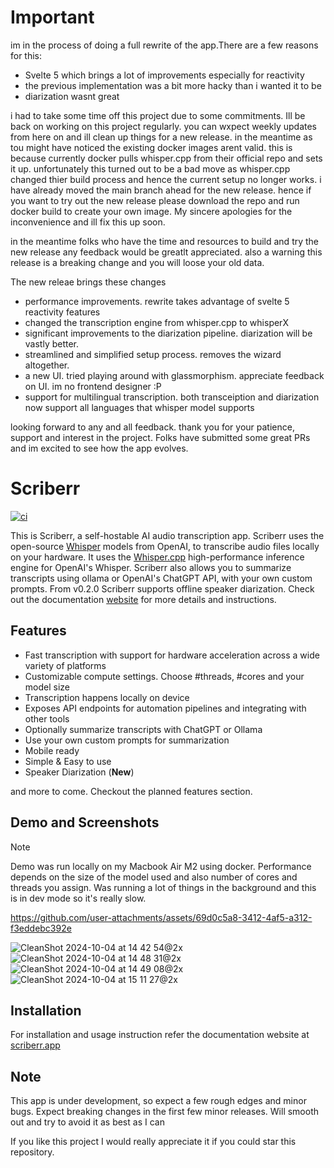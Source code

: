 # Important
im in the process of doing a full rewrite of the app.There are a few reasons for this:
- Svelte 5 which brings a lot of improvements especially for reactivity
- the previous implementation was a bit more hacky than i wanted it to be
- diarization wasnt great

i had to take some time off this project due to some commitments. Ill be back on working on this project regularly. you can wxpect weekly updates from here on and ill clean up things for a new release. 
in the meantime as tou might have noticed the existing docker images arent valid. this is because currently docker pulls whisper.cpp from their official repo and sets it up. unfortunately this turned out to be a bad move as whisper.cpp changed thier build process and hence the current setup no longer works. 
i have already moved the main branch ahead for the new release. hence if you want to try out the new release please download the repo and run docker build to create your own image. 
My sincere apologies for the inconvenience and ill fix this up soon. 

in the meantime folks who have the time and resources to build and try the new release any feedback would be greatlt appreciated. 
also a warning this release is a breaking change and you will loose your old data. 

The new releae brings these changes
- performance improvements. rewrite takes advantage of svelte 5 reactivity features
- changed the transcription engine from whisper.cpp to whisperX
- significant improvements to the diarization pipeline. diarization will be vastly better.
- streamlined and simplified setup process. removes the wizard altogether. 
- a new UI. tried playing around with glassmorphism. appreciate feedback on UI. im no frontend designer :P
- support for multilingual transcription. both transceiption and diarization now support all languages that whisper model supports

looking forward to any and all feedback. thank you for your patience, support and interest in the project. 
Folks have submitted some great PRs and im excited to see how the app evolves. 
# Scriberr
[![ci](https://github.com/rishikanthc/Scriberr/actions/workflows/github-actions-docker.yml/badge.svg?event=push)](https://github.com/rishikanthc/Scriberr/actions/workflows/github-actions-docker.yml)

This is Scriberr, a self-hostable AI audio transcription app. Scriberr uses the open-source [Whisper](https://github.com/openai/whisper) models from OpenAI,
to transcribe audio files locally on your hardware. It uses the [Whisper.cpp](https://github.com/ggerganov/whisper.cpp) high-performance inference engine
for OpenAI's Whisper. Scriberr also allows you to summarize transcripts using ollama or OpenAI's ChatGPT API, with your own custom prompts. From v0.2.0 Scriberr supports
offline speaker diarization. Check out the documentation [website](https://scriberr.app) for more details and instructions.

## Features
- Fast transcription with support for hardware acceleration across a wide variety of platforms
- Customizable compute settings. Choose #threads, #cores and your model size
- Transcription happens locally on device
- Exposes API endpoints for automation pipelines and integrating with other tools
- Optionally summarize transcripts with ChatGPT or Ollama
- Use your own custom prompts for summarization
- Mobile ready
- Simple & Easy to use
- Speaker Diarization (**New**)

and more to come. Checkout the planned features section.

## Demo and Screenshots

> [!note]
> Demo was run locally on my Macbook Air M2 using docker.
> Performance depends on the size of the model used and also
> number of cores and threads you assign.  Was running a lot of things in the background and this is in dev mode so it's really slow.

https://github.com/user-attachments/assets/69d0c5a8-3412-4af5-a312-f3eddebc392e


![CleanShot 2024-10-04 at 14 42 54@2x](https://github.com/user-attachments/assets/90e68ebd-695e-4043-8d51-83c704a18c5c)
![CleanShot 2024-10-04 at 14 48 31@2x](https://github.com/user-attachments/assets/a8ecfa26-84aa-4091-8f22-481f0b5e67e6)
![CleanShot 2024-10-04 at 14 49 08@2x](https://github.com/user-attachments/assets/22820b96-f982-46da-8a71-79ea73559c79)
![CleanShot 2024-10-04 at 15 11 27@2x](https://github.com/user-attachments/assets/6e10b0c1-cf97-4cf6-ab47-591b6da607ef)




## Installation
For installation and usage instruction refer the documentation website at [scriberr.app](https://scriberr.app)

## Note
This app is under development, so expect a few rough edges and minor bugs. Expect breaking changes
in the first few minor releases. Will smooth out and try to avoid it as best as I can

If you like this project I would really appreciate it if you could star this repository.
